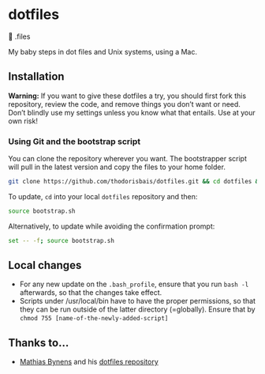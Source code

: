 # dotfiles
:hocho: .files

My baby steps in dot files and Unix systems, using a Mac.

## Installation

**Warning:** If you want to give these dotfiles a try, you should first fork this repository, review the code, and remove things you don’t want or need. Don’t blindly use my settings unless you know what that entails. Use at your own risk!

### Using Git and the bootstrap script

You can clone the repository wherever you want. The bootstrapper script will pull in the latest version and copy the files to your home folder.

```bash
git clone https://github.com/thodorisbais/dotfiles.git && cd dotfiles && source bootstrap.sh
```

To update, `cd` into your local `dotfiles` repository and then:

```bash
source bootstrap.sh
```

Alternatively, to update while avoiding the confirmation prompt:

```bash
set -- -f; source bootstrap.sh
```

## Local changes
- For any new update on the `.bash_profile`, ensure that you run `bash -l` afterwards, so that the changes take effect.
- Scripts under /usr/local/bin have to have the proper permissions, so that they can be run outside of the latter directory (=globally). Ensure that by `chmod 755 [name-of-the-newly-added-script]`

## Thanks to…

* [Mathias Bynens](https://github.com/mathiasbynens) and his [dotfiles repository](https://github.com/mathiasbynens/dotfiles)
